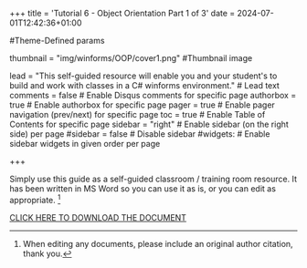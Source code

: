 +++
title = 'Tutorial 6 - Object Orientation Part 1 of 3'
date = 2024-07-01T12:42:36+01:00

#Theme-Defined params

thumbnail = "img/winforms/OOP/cover1.png" #Thumbnail image

lead = "This self-guided resource will enable you and your student's to build and work with classes in a C# winforms environment." # Lead text
comments = false # Enable Disqus comments for specific page
authorbox = true # Enable authorbox for specific page
pager = true # Enable pager navigation (prev/next) for specific page
toc = true # Enable Table of Contents for specific page
sidebar = "right" # Enable sidebar (on the right side) per page
#sidebar = false # Disable sidebar 
#widgets: # Enable sidebar widgets in given order per page

+++

<!-- #How to quickly get a winforms app up and running-->
Simply use this guide as a self-guided classroom / training room resource.  It has been written in MS Word so you can use it as is, or you can edit  as appropriate. [^*]

[CLICK HERE TO DOWNLOAD THE DOCUMENT](https://drive.google.com/drive/folders/1GMtNx1D9nTrwdjOJEzaNPBy96TThgr5V?usp=sharing)

[^*]: When editing any documents, please include an original author citation, thank you. 




